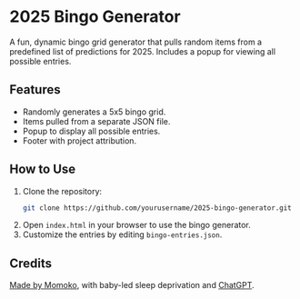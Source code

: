 # 2025 Bingo Generator

A fun, dynamic bingo grid generator that pulls random items from a predefined list of predictions for 2025. Includes a popup for viewing all possible entries.

## Features
- Randomly generates a 5x5 bingo grid.
- Items pulled from a separate JSON file.
- Popup to display all possible entries.
- Footer with project attribution.

## How to Use
1. Clone the repository:
   ```bash
   git clone https://github.com/yourusername/2025-bingo-generator.git
   ```
2. Open `index.html` in your browser to use the bingo generator.
3. Customize the entries by editing `bingo-entries.json`.

## Credits
[Made by Momoko](https://www.madebymomoko.com/), with baby-led sleep deprivation and [ChatGPT](https://chatgpt.com/share/6781bd51-f06c-8008-bdc0-89c955f7ce3f).  
